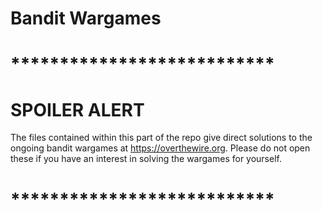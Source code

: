 # Bandit Wargames

# ***************************
#        SPOILER ALERT
The files contained within this part of the repo give direct solutions to the ongoing bandit wargames at https://overthewire.org. Please do not open these if you have an interest in solving the wargames for yourself. 
# ***************************



